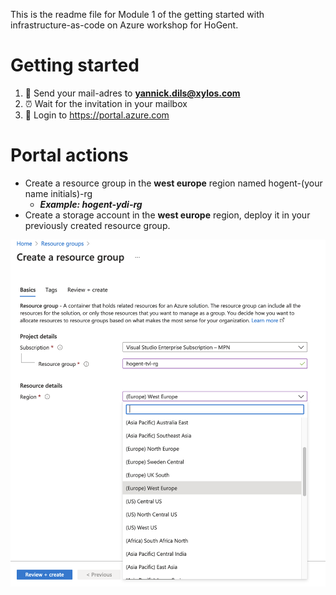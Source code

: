 This is the readme file for Module 1 of the getting started with infrastructure-as-code on Azure workshop for HoGent.

# Getting started

1. 💌 Send your mail-adres to **yannick.dils@xylos.com**
2. ⏰ Wait for the invitation in your mailbox
3. 🚀 Login to https://portal.azure.com

# Portal actions

- Create a resource group in the **west europe** region named hogent-(your name initials)-rg
  - ***Example: hogent-ydi-rg***
- Create a storage account in the **west europe** region, deploy it in your previously created resource group.

![Screenshot of the new resource group experience in the Azure Portal, using the settings described earlier.](img/m21.png)